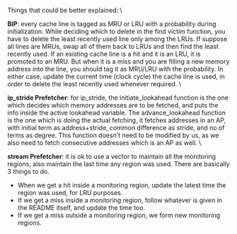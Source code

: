Things that could be better explained: \

**BIP**: every cache line is tagged as MRU or LRU with a probability during initialization. While deciding which to delete in the find victim function, you have to delete the least recently used line only among the LRUs. If suppose all lines are MRUs, swap all of them back to LRUs and then find the least recently used. If an existing cache line is a hit and it is an LRU, it is promoted to an MRU. But when it is a miss and you are filling a new memory address into the line, you should tag it as MRU/LRU with the probability. In either case, update the current time (clock cycle) the cache line is used, in order to delete the least recently used whenever required. \

**ip_stride Prefetcher**: for ip_stride, the initiate_lookahead function is the one which decides which memory addresses are to be fetched, and puts the info inside the active lookahead variable. The advance_lookahead function is the one which is doing the actual fetching, it fetches addresses in an AP, with initial term as address+stride, common difference as stride, and no of terms as degree. This function doesn't need to be modified by us, as we also need to fetch consecutive addresses which is an AP as well. \

**stream Prefetcher**: it is ok to use a vector to maintain all the monitoring regions, also maintain the last time any region was used. There are basically 3 things to do. 

- When we get a hit inside a monitoring region, update the latest time the region was used, for LRU purposes. 
- If we get a miss inside a monitoring region, follow whatever is given in the README itself, and update the time too.
- If we get a miss outside a monitoring region, we form new monitoring regions.
